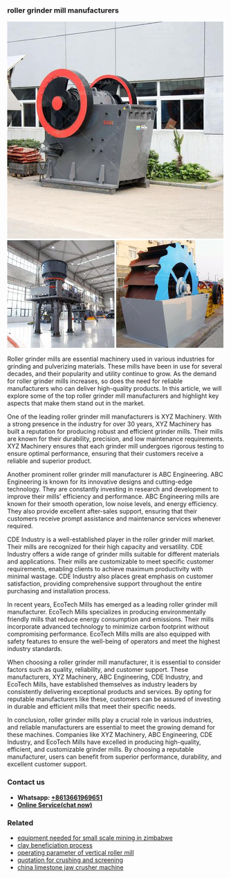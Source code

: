 <h3>roller grinder mill manufacturers</h3><img src='1708408532.jpg' alt=''><p>Roller grinder mills are essential machinery used in various industries for grinding and pulverizing materials. These mills have been in use for several decades, and their popularity and utility continue to grow. As the demand for roller grinder mills increases, so does the need for reliable manufacturers who can deliver high-quality products. In this article, we will explore some of the top roller grinder mill manufacturers and highlight key aspects that make them stand out in the market.</p><p>One of the leading roller grinder mill manufacturers is XYZ Machinery. With a strong presence in the industry for over 30 years, XYZ Machinery has built a reputation for producing robust and efficient grinder mills. Their mills are known for their durability, precision, and low maintenance requirements. XYZ Machinery ensures that each grinder mill undergoes rigorous testing to ensure optimal performance, ensuring that their customers receive a reliable and superior product.</p><p>Another prominent roller grinder mill manufacturer is ABC Engineering. ABC Engineering is known for its innovative designs and cutting-edge technology. They are constantly investing in research and development to improve their mills' efficiency and performance. ABC Engineering mills are known for their smooth operation, low noise levels, and energy efficiency. They also provide excellent after-sales support, ensuring that their customers receive prompt assistance and maintenance services whenever required.</p><p>CDE Industry is a well-established player in the roller grinder mill market. Their mills are recognized for their high capacity and versatility. CDE Industry offers a wide range of grinder mills suitable for different materials and applications. Their mills are customizable to meet specific customer requirements, enabling clients to achieve maximum productivity with minimal wastage. CDE Industry also places great emphasis on customer satisfaction, providing comprehensive support throughout the entire purchasing and installation process.</p><p>In recent years, EcoTech Mills has emerged as a leading roller grinder mill manufacturer. EcoTech Mills specializes in producing environmentally friendly mills that reduce energy consumption and emissions. Their mills incorporate advanced technology to minimize carbon footprint without compromising performance. EcoTech Mills mills are also equipped with safety features to ensure the well-being of operators and meet the highest industry standards.</p><p>When choosing a roller grinder mill manufacturer, it is essential to consider factors such as quality, reliability, and customer support. These manufacturers, XYZ Machinery, ABC Engineering, CDE Industry, and EcoTech Mills, have established themselves as industry leaders by consistently delivering exceptional products and services. By opting for reputable manufacturers like these, customers can be assured of investing in durable and efficient mills that meet their specific needs.</p><p>In conclusion, roller grinder mills play a crucial role in various industries, and reliable manufacturers are essential to meet the growing demand for these machines. Companies like XYZ Machinery, ABC Engineering, CDE Industry, and EcoTech Mills have excelled in producing high-quality, efficient, and customizable grinder mills. By choosing a reputable manufacturer, users can benefit from superior performance, durability, and excellent customer support.</p><h3>Contact us</h3><ul><li><strong>Whatsapp:&nbsp;<a href="https://wa.me/8613661969651">+8613661969651</a></strong></li><li><a href="https://swt.shibang-china.com/?git&amp;zhl&amp;roller grinder mill manufacturers"><strong>Online Service(chat now)</strong></a></li></ul><h3>Related</h3><ul><li><a href='equipment needed for small scale mining in zimbabwe.md'>equipment needed for small scale mining in zimbabwe</a></li><li><a href='clay beneficiation process.md'>clay beneficiation process</a></li><li><a href='operating parameter of vertical roller mill.md'>operating parameter of vertical roller mill</a></li><li><a href='quotation for crushing and screening.md'>quotation for crushing and screening</a></li><li><a href='china limestone jaw crusher machine.md'>china limestone jaw crusher machine</a></li></ul>